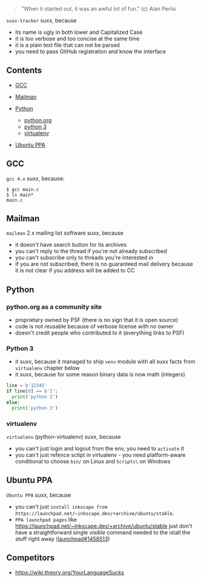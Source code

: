 > "When it started out, it was an awful lot of fun." (c) Alan Perlis

`suxx-tracker` suxx, because

 * its name is ugly in both lower and Capitalized Case
 * it is too verbose and too concise at the same time
 * it is a plain text file that can not be parsed
 * you need to pass GitHub registration and know the interface

## Contents

- [GCC](#gcc)

- [Mailman](#mailman)

- [Python](#python)
    - [python.org](#pythonorg-as-a-community-site)
    - [python 3](#python-3)
    - [virtualenv](#virtualenv)

- [Ubuntu PPA](#ubuntu)


## GCC

`gcc 4.x` suxx, because:

    $ gcc main.c
    $ ls main*
    main.c

## Mailman

`mailman` 2.x mailing list software suxx, because

 * it doesn't have search button for its archives
 * you can't reply to the thread if you're not already subscribed
 * you can't subscribe only to threads you're interested in
 * if you are not subscribed, there is no guaranteed mail delivery
   because it is not clear if you address will be added to CC

## Python

### python.org as a community site

 * proprietary owned by PSF (there is no sign that it is open source)
 * code is not reusable because of verbose license with no owner
 * doesn't credit people who contributed to it (everything links to PSF)

### Python 3

 * it suxx, because it managed to ship `venv` module with all suxx facts from `virtualenv` chapter below
 * it suxx, because for some reason binary data is now math (integers)
```python
line = b'12345'
if line[0] == b'1':
  print('python 2')
else:
  print('python 3')
```

### virtualenv

`virtualenv` (python-virtualenv) suxx, because

 * you can't just login and logout from the env, you need to `activate` it
 * you can't just refence sctipt in virtualenv - you need platform-aware conditional to choose `bin/` on Linux and `Scripts\` on Windows

## Ubuntu PPA

`Ubuntu PPA` suxx, because

 * you can't just `install inkscape from https://launchpad.net/~inkscape.dev/+archive/ubuntu/stable`.
 * `PPA launchpad pages` like https://launchpad.net/~inkscape.dev/+archive/ubuntu/stable just don't have a straightforward single *visible* command needed to the istall the stuff right away ([launchpad#1458513](https://bugs.launchpad.net/launchpad/+bug/1458513))

## Competitors

 * https://wiki.theory.org/YourLanguageSucks

